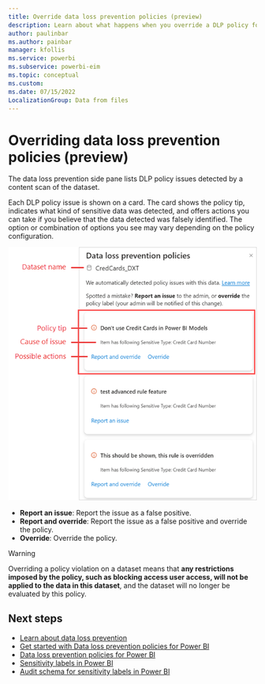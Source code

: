 ```yaml
---
title: Override data loss prevention policies (preview)
description: Learn about what happens when you override a DLP policy for Power BI.
author: paulinbar
ms.author: painbar
manager: kfollis
ms.service: powerbi
ms.subservice: powerbi-eim
ms.topic: conceptual
ms.custom:
ms.date: 07/15/2022
LocalizationGroup: Data from files
---
```


# Overriding data loss prevention policies (preview)

The data loss prevention side pane lists DLP policy issues detected by a content scan of the dataset.

Each DLP policy issue is shown on a card. The card shows the policy tip, indicates what kind of sensitive data was detected, and offers actions you can take if you believe that the data detected was falsely identified. The option or combination of options you see may vary depending on the policy configuration.

![Screenshot of D L P policies sidepane](./media/service-security-dlp-policies-for-power-b-override/power-bi-dlp-override-pane.png)

* **Report an issue**: Report the issue as a false positive. 
* **Report and override**: Report the issue as a false positive and override the policy.
* **Override**: Override the policy.

>[!WARNING]
> Overriding a policy violation on a dataset means that **any restrictions imposed by the policy, such as blocking access user access, will not be applied to the data in this dataset**, and the dataset will no longer be evaluated by this policy.


## Next steps

* [Learn about data loss prevention](/microsoft-365/compliance/dlp-learn-about-dlp)
* [Get started with Data loss prevention policies for Power BI](/microsoft-365/compliance/dlp-powerbi-get-started)
* [Data loss prevention policies for Power BI](./service-security-dlp-policies-for-power-bi.md)
* [Sensitivity labels in Power BI](service-security-sensitivity-label-overview.md)
* [Audit schema for sensitivity labels in Power BI](service-security-sensitivity-label-audit-schema.md)
